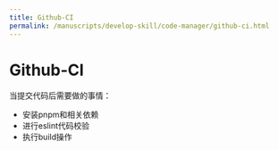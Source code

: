 ```yaml
---
title: Github-CI
permalink: /manuscripts/develop-skill/code-manager/github-ci.html
---
```


# Github-CI

当提交代码后需要做的事情：

- 安装pnpm和相关依赖
- 进行eslint代码校验
- 执行build操作
